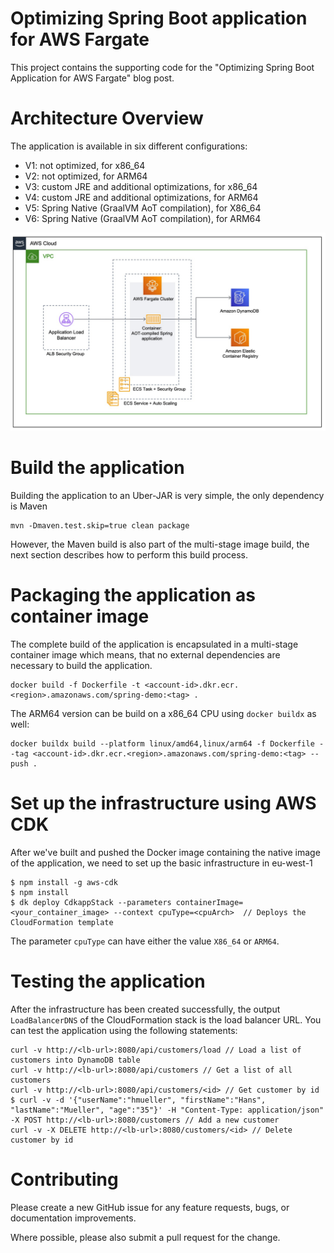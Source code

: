 # Optimizing Spring Boot application for AWS Fargate

This project contains the supporting code for the "Optimizing Spring Boot Application for AWS Fargate" blog post. 

# Architecture Overview

The application is available in six different configurations:

* V1: not optimized, for x86_64
* V2: not optimized, for ARM64
* V3: custom JRE and additional optimizations, for x86_64
* V4: custom JRE and additional optimizations, for ARM64
* V5: Spring Native (GraalVM AoT compilation), for X86_64
* V6: Spring Native (GraalVM AoT compilation), for ARM64

![infrastructure-overview](images/SpringBoot_example_architecture.png)

# Build the application

Building the application to an Uber-JAR is very simple, the only dependency is Maven

```
mvn -Dmaven.test.skip=true clean package
```

However, the Maven build is also part of the multi-stage image build, the next section describes how to perform this build process.

# Packaging the application as container image

The complete build of the application is encapsulated in a multi-stage container image which means, that no external dependencies are necessary to build the application. 

```
docker build -f Dockerfile -t <account-id>.dkr.ecr.<region>.amazonaws.com/spring-demo:<tag> .
```

The ARM64 version can be build on a x86_64 CPU using `docker buildx` as well:

```
docker buildx build --platform linux/amd64,linux/arm64 -f Dockerfile --tag <account-id>.dkr.ecr.<region>.amazonaws.com/spring-demo:<tag> --push .
```

# Set up the infrastructure using AWS CDK

After we've built and pushed the Docker image containing the native image of the application, we need to set up the basic infrastructure in eu-west-1

```
$ npm install -g aws-cdk
$ npm install
$ dk deploy CdkappStack --parameters containerImage=<your_container_image> --context cpuType=<cpuArch>  // Deploys the CloudFormation template
```

The parameter `cpuType` can have either the value `X86_64` or `ARM64`.

# Testing the application

After the infrastructure has been created successfully, the output `LoadBalancerDNS` of the CloudFormation stack is the load balancer URL. You can test the application using the following statements:

```
curl -v http://<lb-url>:8080/api/customers/load // Load a list of customers into DynamoDB table
curl -v http://<lb-url>:8080/api/customers // Get a list of all customers
curl -v http://<lb-url>:8080/api/customers/<id> // Get customer by id
$ curl -v -d '{"userName":"hmueller", "firstName":"Hans", "lastName":"Mueller", "age":"35"}' -H "Content-Type: application/json" -X POST http://<lb-url>:8080/customers // Add a new customer
curl -v -X DELETE http://<lb-url>:8080/customers/<id> // Delete customer by id

```

# Contributing

Please create a new GitHub issue for any feature requests, bugs, or documentation improvements.

Where possible, please also submit a pull request for the change.